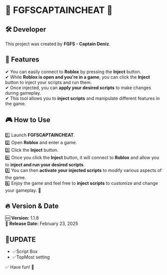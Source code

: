 # 🌟 FGFSCAPTAINCHEAT 🌟  

## 🛠 Developer  
This project was created by **FGFS - Captain Deniz**.  

## 🚀 Features  
✔ You can easily connect to **Roblox** by pressing the **Inject** button.  
✔ While **Roblox is open and you're in a game**, you can click the **Inject** button to inject your scripts and run them.  
✔ Once injected, you can **apply your desired scripts** to make changes during gameplay.  
✔ This tool allows you to **inject scripts** and manipulate different features in the game.  

## 🎮 How to Use  
1️⃣ Launch **FGFSCAPTAINCHEAT**.  
2️⃣ Open **Roblox** and enter a game.  
3️⃣ Click the **Inject** button.  
4️⃣ Once you click the **Inject** button, it will connect to **Roblox** and allow you to **inject and run your desired scripts**.  
5️⃣ You can then **activate your injected scripts** to modify various aspects of the game.  
6️⃣ Enjoy the game and feel free to **inject scripts** to customize and change your gameplay. 🚀  

## 🔥 Version & Date  
🆕 **Version:** 1.1.8  
📅 **Release Date:** February 23, 2025  

## 🔄UPDATE
- ✅Script Box
- ✅TopMost setting


✅ Have fun! 🎉  
